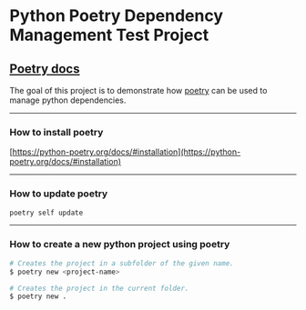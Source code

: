 # Python Poetry Dependency Management Test Project


## [Poetry docs](https://python-poetry.org/docs/basic-usage/)

The goal of this project is to demonstrate how [poetry](https://python-poetry.org) can be used to manage python dependencies.

---

### How to install poetry

[https://python-poetry.org/docs/#installation](https://python-poetry.org/docs/#installation)

---

### How to update poetry

```bash
poetry self update
```

---

### How to create a new python project using poetry


```bash
# Creates the project in a subfolder of the given name.
$ poetry new <project-name>
```

```bash
# Creates the project in the current folder.
$ poetry new .
```



